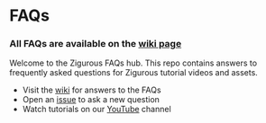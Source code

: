# FAQs

### All FAQs are available on the [wiki page](https://github.com/zigurous/faqs/wiki)

Welcome to the Zigurous FAQs hub. This repo contains answers to frequently asked questions for Zigurous tutorial videos and assets.

- Visit the [wiki](https://github.com/zigurous/faqs/wiki) for answers to the FAQs
- Open an [issue](https://github.com/zigurous/faqs/issues/new) to ask a new question
- Watch tutorials on our [YouTube](https://youtube.com/c/zigurous?sub_confirmation=1) channel
